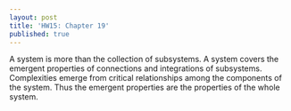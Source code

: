 ```yaml
---
layout: post
title: 'HW15: Chapter 19'
published: true
---
```


A system is more than the collection of subsystems. A system covers the emergent properties of connections and integrations of subsystems. Complexities emerge from critical relationships among the components of the system. Thus the emergent properties are the properties of the whole system. 
